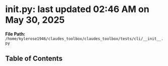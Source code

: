 # __init__.py: last updated 02:46 AM on May 30, 2025

**File Path:** `/home/kylerose1946/claudes_toolbox/claudes_toolbox/tests/cli/__init__.py`

## Table of Contents
